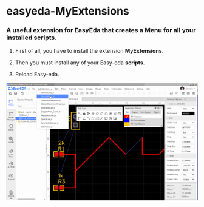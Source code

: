 # easyeda-MyExtensions
### A useful extension for EasyEda that creates a Menu for all your installed scripts.
 
 1) First of all, you have to install the extension **MyExtensions**.
 
 2) Then you must install any of your Easy-eda **scripts**.
    
 3) Reload Easy-eda.


![Preview](https://github.com/duritskiy/easyeda-MyExtensions/blob/main/Video%20MyExtensions.gif)

